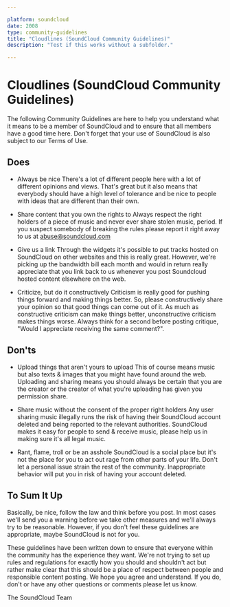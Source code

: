```yaml
---

platform: soundcloud
date: 2008
type: community-guidelines
title: "Cloudlines (SoundCloud Community Guidelines)"
description: "Test if this works without a subfolder."

---
```


# Cloudlines (SoundCloud Community Guidelines)
The following Community Guidelines are here to help you understand what it means to be a member of SoundCloud and to ensure that all members have a good time here. Don't forget that your use of SoundCloud is also subject to our Terms of Use.

## Does
* Always be nice
There's a lot of different people here with a lot of different opinions and views. That's great but it also means that everybody should have a high level of tolerance and be nice to people with ideas that are different than their own.

* Share content that you own the rights to
Always respect the right holders of a piece of music and never ever share stolen music, period. If you suspect somebody of breaking the rules please report it right away to us at abuse@soundcloud.com

* Give us a link
Through the widgets it's possible to put tracks hosted on SoundCloud on other websites and this is really great. However, we're picking up the bandwidth bill each month and would in return really appreciate that you link back to us whenever you post Soundcloud hosted content elsewhere on the web.

* Criticize, but do it constructively
Criticism is really good for pushing things forward and making things better. So, please constructively share your opinion so that good things can come out of it. As much as constructive criticism can make things better, unconstructive criticism makes things worse. Always think for a second before posting critique, "Would I appreciate receiving the same comment?".

## Don'ts
* Upload things that aren't yours to upload
This of course means music but also texts & images that you might have found around the web. Uploading and sharing means you should always be certain that you are the creator or the creator of what you're uploading has given you permission share.

* Share music without the consent of the proper right holders
Any user sharing music illegally runs the risk of having their SoundCloud account deleted and being reported to the relevant authorities. SoundCloud makes it easy for people to send & receive music, please help us in making sure it's all legal music.

* Rant, flame, troll or be an asshole
SoundCloud is a social place but it's not the place for you to act out rage from other parts of your life. Don't let a personal issue strain the rest of the community. Inappropriate behavior will put you in risk of having your account deleted.

## To Sum It Up
Basically, be nice, follow the law and think before you post. In most cases we'll send you a warning before we take other measures and we'll always try to be reasonable. However, if you don't feel these guidelines are appropriate, maybe SoundCloud is not for you.

These guidelines have been written down to ensure that everyone within the community has the experience they want. We're not trying to set up rules and regulations for exactly how you should and shouldn't act but rather make clear that this should be a place of respect between people and responsible content posting. We hope you agree and understand. If you do, don't or have any other questions or comments please let us know.

The SoundCloud Team